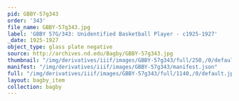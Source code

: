 ```yaml
---
pid: GBBY-57g343
order: '343'
file_name: GBBY-57g343.jpg
label: 'GBBY 57G/343: Unidentified Basketball Player - c1925-1927'
_date: 1925-1927
object_type: glass plate negative
source: http://archives.nd.edu/Bagby/GBBY-57g343.jpg
thumbnail: "/img/derivatives/iiif/images/GBBY-57g343/full/250,/0/default.jpg"
manifest: "/img/derivatives/iiif/images/GBBY-57g343/manifest.json"
full: "/img/derivatives/iiif/images/GBBY-57g343/full/1140,/0/default.jpg"
layout: bagby_item
collection: bagby
---
```

